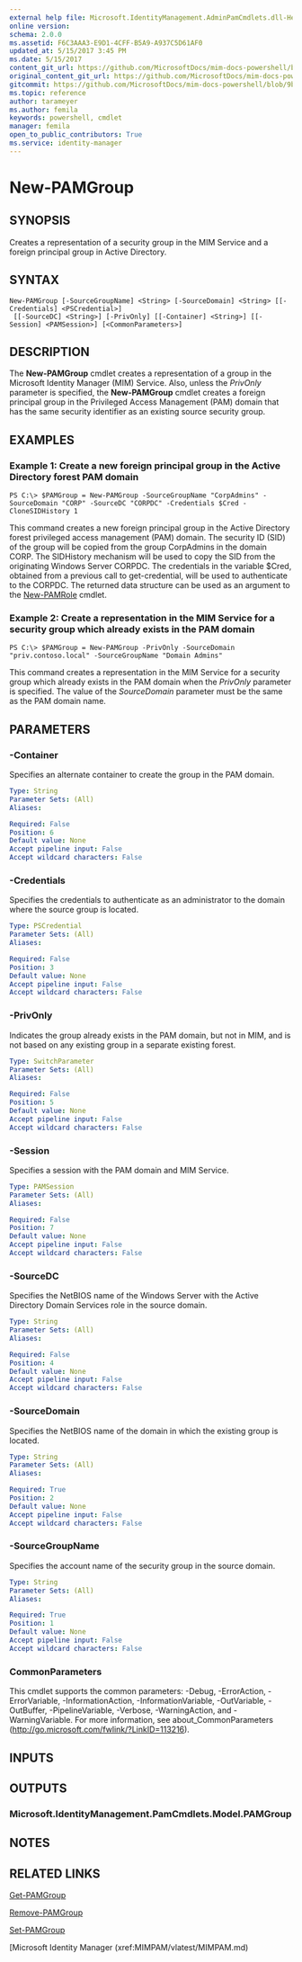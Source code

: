 ```yaml
---
external help file: Microsoft.IdentityManagement.AdminPamCmdlets.dll-Help.xml
online version: 
schema: 2.0.0
ms.assetid: F6C3AAA3-E9D1-4CFF-B5A9-A937C5D61AF0
updated_at: 5/15/2017 3:45 PM
ms.date: 5/15/2017
content_git_url: https://github.com/MicrosoftDocs/mim-docs-powershell/blob/live/mim-cmdlets/MIMPAM/vlatest/New-PAMGroup.md
original_content_git_url: https://github.com/MicrosoftDocs/mim-docs-powershell/blob/live/mim-cmdlets/MIMPAM/vlatest/New-PAMGroup.md
gitcommit: https://github.com/MicrosoftDocs/mim-docs-powershell/blob/9b28322895cedef17814e137aefa9d68fe2293a6/mim-cmdlets/MIMPAM/vlatest/New-PAMGroup.md
ms.topic: reference
author: tarameyer
ms.author: femila
keywords: powershell, cmdlet
manager: femila
open_to_public_contributors: True
ms.service: identity-manager
---
```


# New-PAMGroup

## SYNOPSIS
Creates a representation of a security group in the MIM Service and a foreign principal group in Active Directory.

## SYNTAX

```
New-PAMGroup [-SourceGroupName] <String> [-SourceDomain] <String> [[-Credentials] <PSCredential>]
 [[-SourceDC] <String>] [-PrivOnly] [[-Container] <String>] [[-Session] <PAMSession>] [<CommonParameters>]
```

## DESCRIPTION
The **New-PAMGroup** cmdlet creates a representation of a group in the Microsoft Identity Manager (MIM) Service.
Also, unless the *PrivOnly* parameter is specified, the **New-PAMGroup** cmdlet creates a foreign principal group in the Privileged Access Management (PAM) domain that has the same security identifier as an existing source security group.

## EXAMPLES

### Example 1: Create a new foreign principal group in the Active Directory forest PAM domain
```
PS C:\> $PAMGroup = New-PAMGroup -SourceGroupName "CorpAdmins" -SourceDomain "CORP" -SourceDC "CORPDC" -Credentials $Cred -CloneSIDHistory 1
```

This command creates a new foreign principal group in the Active Directory forest privileged access management (PAM) domain.
The security ID (SID) of the group will be copied from the group CorpAdmins in the domain CORP. 
The SIDHistory mechanism will be used to copy the SID from the originating Windows Server CORPDC. 
The credentials in the variable $Cred, obtained from a previous call to get-credential, will be used to authenticate to the CORPDC.
The returned data structure can be used as an argument to the [New-PAMRole](./New-PAMRole.md) cmdlet.

### Example 2: Create a representation in the MIM Service for a security group which already exists in the PAM domain
```
PS C:\> $PAMGroup = New-PAMGroup -PrivOnly -SourceDomain "priv.contoso.local" -SourceGroupName "Domain Admins"
```

This command creates a representation in the MIM Service for a security group which already exists in the PAM domain when the *PrivOnly* parameter is specified.
The value of the *SourceDomain* parameter must be the same as the PAM domain name.

## PARAMETERS

### -Container
Specifies an alternate container to create the group in the PAM domain.

```yaml
Type: String
Parameter Sets: (All)
Aliases: 

Required: False
Position: 6
Default value: None
Accept pipeline input: False
Accept wildcard characters: False
```

### -Credentials
Specifies the credentials to authenticate as an administrator to the domain where the source group is located.

```yaml
Type: PSCredential
Parameter Sets: (All)
Aliases: 

Required: False
Position: 3
Default value: None
Accept pipeline input: False
Accept wildcard characters: False
```

### -PrivOnly
Indicates the group already exists in the PAM domain, but not in MIM, and is not based on any existing group in a separate existing forest.

```yaml
Type: SwitchParameter
Parameter Sets: (All)
Aliases: 

Required: False
Position: 5
Default value: None
Accept pipeline input: False
Accept wildcard characters: False
```

### -Session
Specifies a session with the PAM domain and MIM Service.

```yaml
Type: PAMSession
Parameter Sets: (All)
Aliases: 

Required: False
Position: 7
Default value: None
Accept pipeline input: False
Accept wildcard characters: False
```

### -SourceDC
Specifies the NetBIOS name of the Windows Server with the Active Directory Domain Services role in the source domain.

```yaml
Type: String
Parameter Sets: (All)
Aliases: 

Required: False
Position: 4
Default value: None
Accept pipeline input: False
Accept wildcard characters: False
```

### -SourceDomain
Specifies the NetBIOS name of the domain in which the existing group is located.

```yaml
Type: String
Parameter Sets: (All)
Aliases: 

Required: True
Position: 2
Default value: None
Accept pipeline input: False
Accept wildcard characters: False
```

### -SourceGroupName
Specifies the account name of the security group in the source domain.

```yaml
Type: String
Parameter Sets: (All)
Aliases: 

Required: True
Position: 1
Default value: None
Accept pipeline input: False
Accept wildcard characters: False
```

### CommonParameters
This cmdlet supports the common parameters: -Debug, -ErrorAction, -ErrorVariable, -InformationAction, -InformationVariable, -OutVariable, -OutBuffer, -PipelineVariable, -Verbose, -WarningAction, and -WarningVariable. For more information, see about_CommonParameters (http://go.microsoft.com/fwlink/?LinkID=113216).

## INPUTS

## OUTPUTS

### Microsoft.IdentityManagement.PamCmdlets.Model.PAMGroup

## NOTES

## RELATED LINKS

[Get-PAMGroup](xref:MIMPAM/vlatest/Get-PAMGroup.md)

[Remove-PAMGroup](xref:MIMPAM/vlatest/Remove-PAMGroup.md)

[Set-PAMGroup](xref:MIMPAM/vlatest/Set-PAMGroup.md)

[Microsoft Identity Manager (xref:MIMPAM/vlatest/MIMPAM.md)
